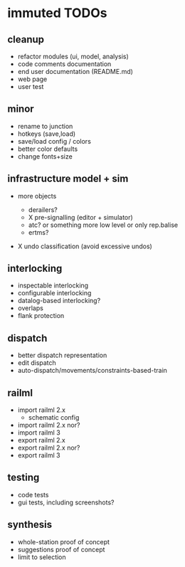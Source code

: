 # immuted TODOs

## cleanup
* refactor modules (ui, model, analysis)
* code comments documentation
* end user documentation (README.md)
* web page
* user test

## minor
* rename to junction
* hotkeys (save,load)
* save/load config / colors
* better color defaults
* change fonts+size

## infrastructure model + sim
* more objects
  * derailers?
  * X pre-signalling (editor + simulator)
  * atc? or something more low level
         or only rep.balise
  * ertms?

* X undo classification (avoid excessive undos)

## interlocking
* inspectable interlocking
* configurable interlocking
* datalog-based interlocking?
* overlaps
* flank protection

## dispatch
* better dispatch representation
* edit dispatch
* auto-dispatch/movements/constraints-based-train

## railml

* import railml 2.x 
  * schematic config
* import railml 2.x nor?
* import railml 3
* export railml 2.x
* export railml 2.x nor?
* export railml 3

## testing

* code tests
* gui tests, including screenshots?

## synthesis

* whole-station proof of concept
* suggestions proof of concept
* limit to selection

